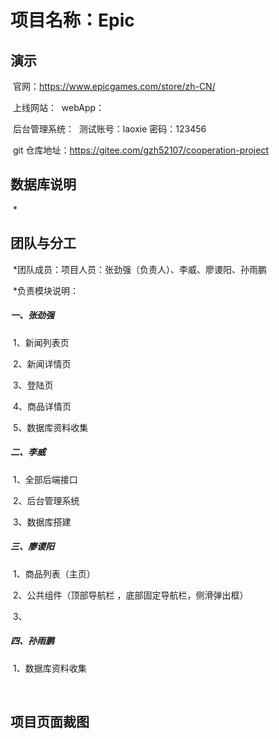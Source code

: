 # 项目名称：Epic

## 演示

​ 官网：https://www.epicgames.com/store/zh-CN/

​ 上线网站：
​ webApp：

​ 后台管理系统：
​ 测试账号：laoxie 密码：123456

​ git 仓库地址：https://gitee.com/gzh52107/cooperation-project

## 数据库说明

​ \*

## 团队与分工

​ \*团队成员：项目人员：张劲强（负责人）、李威、廖谡阳、孙雨鹏

​ \*负责模块说明：

##### 一、张劲强

​ 1、新闻列表页

​ 2、新闻详情页

​ 3、登陆页

​ 4、商品详情页

​ 5、数据库资料收集

##### 二、李威

​ 1、全部后端接口

​ 2、后台管理系统

​ 3、数据库搭建

##### 三、廖谡阳

​ 1、商品列表（主页）

​ 2、公共组件（顶部导航栏 ，底部固定导航栏，侧滑弹出框）

​ 3、

##### 四、孙雨鹏

​ 1、数据库资料收集

​

## 项目页面裁图

​
<img src="">
​

​
